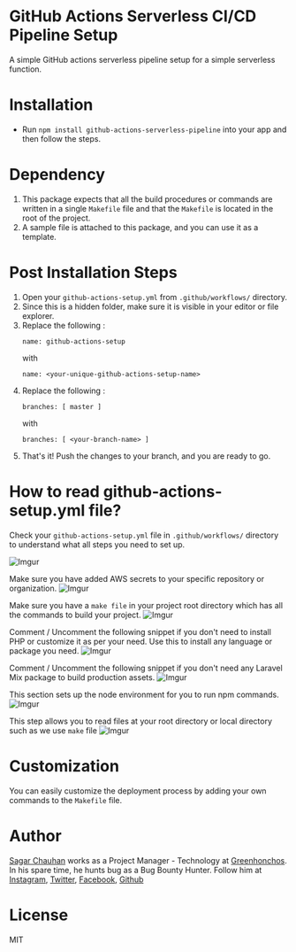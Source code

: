 # GitHub Actions Serverless CI/CD Pipeline Setup

A simple GitHub actions serverless pipeline setup for a simple serverless function.

# Installation

- Run `npm install github-actions-serverless-pipeline` into your app and then follow the steps.

# Dependency

1. This package expects that all the build procedures or commands are written in a single `Makefile` file and that the `Makefile` is located in the root of the project.
2. A sample file is attached to this package, and you can use it as a template.

# Post Installation Steps

1. Open your `github-actions-setup.yml` from `.github/workflows/` directory.
2. Since this is a hidden folder, make sure it is visible in your editor or file explorer.
3. Replace the following :
    ```
    name: github-actions-setup
    ```
    with
    ```
    name: <your-unique-github-actions-setup-name>
    ```
4. Replace the following :
    ```
    branches: [ master ]
    ```
   with
    ```
    branches: [ <your-branch-name> ]
    ```
5. That's it! Push the changes to your branch, and you are ready to go.

# How to read github-actions-setup.yml file?

Check your `github-actions-setup.yml` file in `.github/workflows/` directory to understand what all steps you need to set up.

![Imgur](https://i.imgur.com/txRbDQK.jpg)

Make sure you have added AWS secrets to your specific repository or organization. 
![Imgur](https://i.imgur.com/SQlTRZm.jpg)

Make sure you have a `make file` in your project root directory which has all the commands to build your project.
![Imgur](https://i.imgur.com/KQVHWUo.jpg)

Comment / Uncomment the following snippet if you don't need to install PHP or customize it as per your need. Use this to install any language or package you need.
![Imgur](https://i.imgur.com/bumTO4E.jpg)

Comment / Uncomment the following snippet if you don't need any Laravel Mix package to build production assets.
![Imgur](https://i.imgur.com/tE15aO8.jpg)

This section sets up the node environment for you to run npm commands.
![Imgur](https://i.imgur.com/Q7kpKI9.jpg)

This step allows you to read files at your root directory or local directory such as we use `make` file
![Imgur](https://i.imgur.com/Ksf3sdy.jpg)

# Customization

You can easily customize the deployment process by adding your own commands to the `Makefile` file.

# Author

[Sagar Chauhan](https://twitter.com/sagarchauhan005) works as a Project Manager - Technology at [Greenhonchos](https://www.greenhonchos.com).
In his spare time, he hunts bug as a Bug Bounty Hunter.
Follow him at [Instagram](https://www.instagram.com/sagarchauhan005/), [Twitter](https://twitter.com/sagarchauhan005),  [Facebook](https://facebook.com/sagar.chauhan3),
[Github](https://github.com/sagarchauhan005)

# License
MIT
